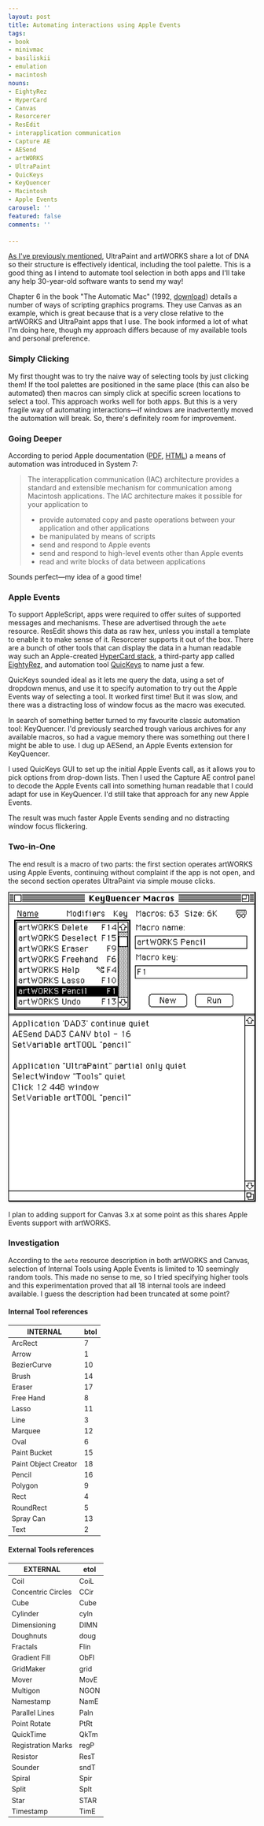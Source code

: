 ```yaml
---
layout: post
title: Automating interactions using Apple Events
tags:
- book
- minivmac
- basiliskii
- emulation
- macintosh
nouns:
- EightyRez
- HyperCard
- Canvas
- Resorcerer
- ResEdit
- interapplication communication
- Capture AE
- AESend
- artWORKS
- UltraPaint
- QuicKeys
- KeyQuencer
- Macintosh
- Apple Events
carousel: ''
featured: false
comments: ''

---
```

[As I've previously mentioned](/2021/04/17/turning-an-ipad-pro-into-the-ultimate-classic-macintosh/), UltraPaint and artWORKS share a lot of DNA so their structure is effectively identical, including the tool palette. This is a good thing as I intend to automate tool selection in both apps and I'll take any help 30-year-old software wants to send my way!

Chapter 6 in the book "The Automatic Mac" (1992, [download](https://vintageapple.org/macbooks/)) details a number of ways of scripting graphics programs. They use Canvas as an example, which is great because that is a very close relative to the artWORKS and UltraPaint apps that I use. The book informed a lot of what I'm doing here, though my approach differs because of my available tools and personal preference.

### Simply Clicking

My first thought was to try the naive way of selecting tools by just clicking them! If the tool palettes are positioned in the same place (this can also be automated) then macros can simply click at specific screen locations to select a tool. This approach works well for both apps. But this is a very fragile way of automating interactions—if windows are inadvertently moved the automation will break. So, there's definitely room for improvement.

### Going Deeper

According to period Apple documentation ([PDF](https://www.google.co.uk/url?sa=t&rct=j&q=&esrc=s&source=web&cd=&ved=2ahUKEwiIr_OAzYXwAhXErHEKHR_sAcYQFjAAegQIChAD&url=https%3A%2F%2Fdeveloper.apple.com%2Flegacy%2Flibrary%2Fdocumentation%2Fmac%2Fpdf%2FInterapplication_Communication%2FIntro_to_IAC.pdf&usg=AOvVaw0WKA5J59562fzTuOMZ58PG), [HTML](http://mirror.informatimago.com/next/developer.apple.com/documentation/mac/IAC/IAC-94.html)) a means of automation was introduced in System 7:

> The interapplication communication (IAC) architecture provides a standard and extensible mechanism for communication among Macintosh applications. The IAC architecture makes it possible for your application to
>
> * provide automated copy and paste operations between your application and other applications
> * be manipulated by means of scripts
> * send and respond to Apple events
> * send and respond to high-level events other than Apple events
> * read and write blocks of data between applications

Sounds perfect—my idea of a good time!

### Apple Events

To support AppleScript, apps were required to offer suites of supported messages and mechanisms. These are advertised through the `aete` resource. ResEdit shows this data as raw hex, unless you install a template to enable it to make sense of it. Resorcerer supports it out of the box. There are a bunch of other tools that can display the data in a human readable way such an Apple-created [HyperCard stack](https://staticky.com/mirrors/ftp.apple.com/developer/Development_Kits/AppleScript/Development_Tools/Aete_Editor_Stack_1.0b3/), a third-party app called [EightyRez](https://macintoshgarden.org/apps/eightyrez), and automation tool [QuicKeys](https://macintoshgarden.org/apps/quickeys-353) to name just a few.

QuicKeys sounded ideal as it lets me query the data, using a set of dropdown menus, and use it to specify automation to try out the Apple Events way of selecting a tool. It worked first time! But it was slow, and there was a distracting loss of window focus as the macro was executed.

In search of something better turned to my favourite classic automation tool: KeyQuencer. I'd previously searched trough various archives for any available macros, so had a vague memory there was something out there I might be able to use. I dug up AESend, an Apple Events extension for KeyQuencer.

I used QuicKeys GUI to set up the initial Apple Events call, as it allows you to pick options from drop-down lists. Then I used the Capture AE control panel to decode the Apple Events call into something human readable that I could adapt for use in KeyQuencer. I'd still take that approach for any new Apple Events.

The result was much faster Apple Events sending and no distracting window focus flickering.

### Two-in-One

The end result is a macro of two parts: the first section operates artWORKS using Apple Events, continuing without complaint if the app is not open, and the second section operates UltraPaint via simple mouse clicks.

![PNG](/images/posts/automating-apple-events.png)

I plan to adding support for Canvas 3.x at some point as this shares Apple Events support with artWORKS.

### Investigation

According to the `aete` resource description in both artWORKS and Canvas, selection of Internal Tools using Apple Events is limited to 10 seemingly random tools. This made no sense to me, so I tried specifying higher tools and this experimentation proved that all 18 internal tools are indeed available. I guess the description had been truncated at some point?

#### Internal Tool references

| INTERNAL | btol |
| --- | --- |
| ArcRect | 7 |
| Arrow | 1 |
| BezierCurve | 10 |
| Brush | 14 |
| Eraser | 17 |
| Free Hand | 8 |
| Lasso | 11 |
| Line | 3 |
| Marquee | 12 |
| Oval | 6 |
| Paint Bucket | 15 |
| Paint Object Creator | 18 |
| Pencil | 16 |
| Polygon | 9 |
| Rect | 4 |
| RoundRect | 5 |
| Spray Can | 13 |
| Text | 2 |

#### External Tools references

| EXTERNAL | etol |
| --- | --- |
| Coil | CoiL |
| Concentric Circles | CCir |
| Cube | Cube |
| Cylinder | cyln |
| Dimensioning | DIMN |
| Doughnuts | doug |
| Fractals | Flin |
| Gradient Fill | ObFl |
| GridMaker | grid |
| Mover | MovE |
| Multigon | NGON |
| Namestamp | NamE |
| Parallel Lines | Paln |
| Point Rotate | PtRt |
| QuickTime | QkTm |
| Registration Marks | regP |
| Resistor | ResT |
| Sounder | sndT |
| Spiral | Spir |
| Split | Splt |
| Star | STAR |
| Timestamp | TimE |
